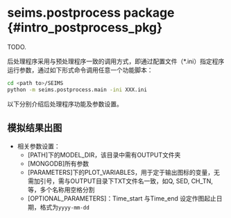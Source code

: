 seims.postprocess package {#intro_postprocess_pkg}
==================================================

TODO.


后处理程序采用与预处理程序一致的调用方式，即通过配置文件（*.ini）指定程序运行参数，通过如下形式命令调用任意一个功能脚本：

```bash
cd <path to>/SEIMS
python -m seims.postprocess.main -ini XXX.ini
```
以下分别介绍后处理程序功能及参数设置。

## 模拟结果出图
+ 相关参数设置：
	+ [PATH]下的MODEL_DIR，该目录中需有OUTPUT文件夹
	+ [MONGODB]所有参数
	+ [PARAMETERS]下的PLOT_VARIABLES，用于定于输出图标的变量，无需加引号，需与OUTPUT目录下TXT文件名一致，如Q, SED, CH_TN, 等，多个名称用空格分割
	+ [OPTIONAL_PARAMETERS]：Time_start 与Time_end 设定作图起止日期，格式为`yyyy-mm-dd`
